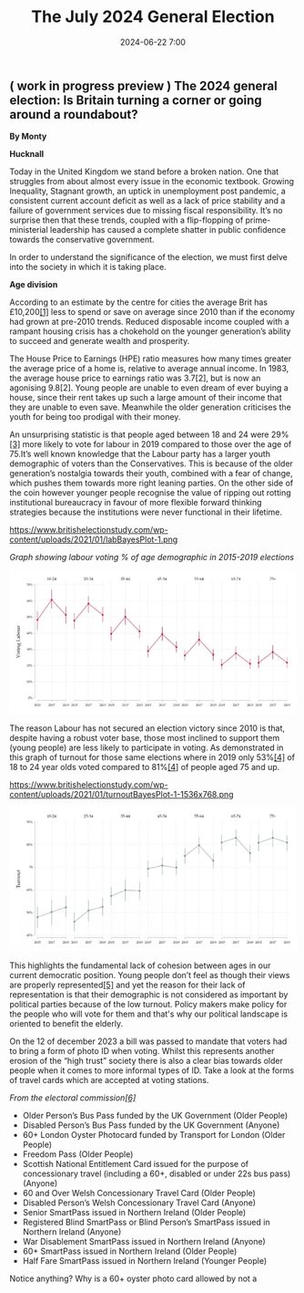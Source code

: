 ﻿---
title: The July 2024 General Election
date: 2024-06-22 7:00
categories: [Article]
tags: [Politics, Economics, UK]

---


## ( work in progress preview ) The 2024 general election: Is Britain turning a corner or going around a roundabout?

**By Monty** 

**Hucknall**

Today in the United Kingdom we stand before a broken nation. One that struggles from about almost every issue in the economic textbook. Growing Inequality, Stagnant growth, an uptick in unemployment post pandemic, a consistent current account deficit as well as a lack of price stability and a failure of government services due to missing fiscal responsibility. It’s no surprise then that these trends, coupled with a flip-flopping of prime-ministerial leadership has caused a complete shatter in public confidence towards the conservative government.

In order to understand the significance of the election, we must first delve into the society in which it is taking place.

**Age division** 

According to an estimate by the centre for cities the average Brit has £10,200[\[1\]](https://www.centreforcities.org/press/cities-outlook-2024-press-release/#:~:text=Every%20part%20of%20the%20UK,10%2C200%20poorer%20%7C%20Centre%20for%20Cities) less to spend or save on average since 2010 than if the economy had grown at pre-2010 trends. Reduced disposable income coupled with a rampant housing crisis has a chokehold on the younger generation’s ability to succeed and generate wealth and prosperity. 

The House Price to Earnings (HPE) ratio measures how many times greater the average price of a home is, relative to average annual income. In 1983, the average house price to earnings ratio was 3.7[2], but is now an agonising 9.8[2]. Young people are unable to even dream of ever buying a house, since their rent takes up such a large amount of their income that they are unable to even save. Meanwhile the older generation criticises the youth for being too prodigal with their money. 

An unsurprising statistic is that people aged between 18 and 24 were 29%[\[3\]](https://www.britishelectionstudy.com/bes-findings/age-and-voting-behaviour-at-the-2019-general-election/) more likely to vote for labour in 2019 compared to those over the age of 75.It’s well known knowledge that the Labour party has a larger youth demographic of voters than the Conservatives. This is because of the older generation’s nostalgia towards their youth, combined with a fear of change, which pushes them towards more right leaning parties. On the other side of the coin however younger people recognise the value of ripping out rotting institutional bureaucracy in favour of more flexible forward thinking strategies because the institutions were never functional in their lifetime. 

<https://www.britishelectionstudy.com/wp-content/uploads/2021/01/labBayesPlot-1.png> 

*Graph showing labour voting % of age demographic in 2015-2019 elections* 

![](Aspose.Words.8f10e200-8247-4049-b459-74eb35de560c.001.jpeg)

The reason Labour has not secured an election victory since 2010 is that, despite having a robust voter base, those most inclined to support them (young people) are less likely to participate in voting. As demonstrated in this graph of turnout for those same elections where in 2019 only 53%[\[4\]](https://www.britishelectionstudy.com/bes-findings/age-and-voting-behaviour-at-the-2019-general-election/) of 18 to 24 year olds voted compared to 81%[\[4\]](https://www.britishelectionstudy.com/bes-findings/age-and-voting-behaviour-at-the-2019-general-election/) of people aged 75 and up.

<https://www.britishelectionstudy.com/wp-content/uploads/2021/01/turnoutBayesPlot-1-1536x768.png> 

![](Aspose.Words.8f10e200-8247-4049-b459-74eb35de560c.002.jpeg)

This highlights the fundamental lack of cohesion between ages in our current democratic position. Young people don’t feel as though their views are properly represented[\[5\]](https://www.bbc.co.uk/news/articles/cxeel1myn13o) and yet the reason for their lack of representation is that their demographic is not considered as important by political parties because of the low turnout. Policy makers make policy for the people who will vote for them and that's why our political landscape is oriented to benefit the elderly.

On the 12 of december 2023 a bill was passed to mandate that voters had to bring a form of photo ID when voting. Whilst this represents another erosion of the “high trust” society there is also a clear bias towards older people when it comes to more informal types of ID. Take a look at the forms of travel cards which are accepted at voting stations.

*From the electoral commission[\[6\]](https://www.electoralcommission.org.uk/voting-and-elections/voter-id/accepted-forms-photo-id)*

- Older Person’s Bus Pass funded by the UK Government (Older People)
- Disabled Person’s Bus Pass funded by the UK Government (Anyone)
- 60+ London Oyster Photocard funded by Transport for London (Older People)
- Freedom Pass (Older People)
- Scottish National Entitlement Card issued for the purpose of concessionary travel (including a 60+, disabled or under 22s bus pass) (Anyone)
- 60 and Over Welsh Concessionary Travel Card (Older People)
- Disabled Person’s Welsh Concessionary Travel Card (Anyone)
- Senior SmartPass issued in Northern Ireland (Older People)
- Registered Blind SmartPass or Blind Person’s SmartPass issued in Northern Ireland (Anyone)
- War Disablement SmartPass issued in Northern Ireland (Anyone)
- 60+ SmartPass issued in Northern Ireland (Older People)
- Half Fare SmartPass issued in Northern Ireland (Younger People)

Notice anything? Why is a 60+ oyster photo card allowed by not a 
